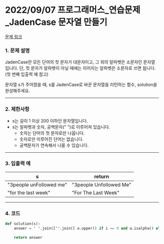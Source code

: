 # 2022/09/07 프로그래머스_연습문제_JadenCase 문자열 만들기

[문제 링크](https://school.programmers.co.kr/learn/courses/30/lessons/12951)

### **1. 문제 설명**

JadenCase란 모든 단어의 첫 문자가 대문자이고, 그 외의 알파벳은 소문자인 문자열입니다. 단, 첫 문자가 알파벳이 아닐 때에는 이어지는 알파벳은 소문자로 쓰면 됩니다. (첫 번째 입출력 예 참고)

문자열 s가 주어졌을 때, s를 JadenCase로 바꾼 문자열을 리턴하는 함수, solution을 완성해주세요.

---

### **2. 제한사항**

- s는 길이 1 이상 200 이하인 문자열입니다.
- s는 알파벳과 숫자, 공백문자(" ")로 이루어져 있습니다.
    - 숫자는 단어의 첫 문자로만 나옵니다.
    - 숫자로만 이루어진 단어는 없습니다.
    - 공백문자가 연속해서 나올 수 있습니다.

---

### **3. 입출력 예**

| s | return |
| --- | --- |
| "3people unFollowed me" | "3people Unfollowed Me" |
| "for the last week" | "For The Last Week" |

---

### 4. 코드

```python
def solution(s):
    answer = " ".join(["".join([ a.upper() if i == 0 and a.isalpha() else a.lower() for i, a in enumerate(word)]) for word in s.split(" ")])
     
    return answer
```